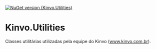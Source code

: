 [![NuGet version (Kinvo.Utilities)](https://img.shields.io/nuget/v/Kinvo.Utilities.svg?style=flat-square)](https://www.nuget.org/packages/Kinvo.Utilities/)

# Kinvo.Utilities
Classes utilitárias utilizadas pela equipe do Kinvo (www.kinvo.com.br).
